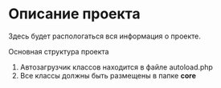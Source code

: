 <h1>Описание проекта</h1>
<p>Здесь будет распологаться вся информация о проекте.</p>

<p>Основная структура проекта</p>
<ol>
    <li>Автозагрузчик классов находится в файле autoload.php</li>
    <li>Все классы должны быть размещены в папке <b>core</b></li>
</ol>